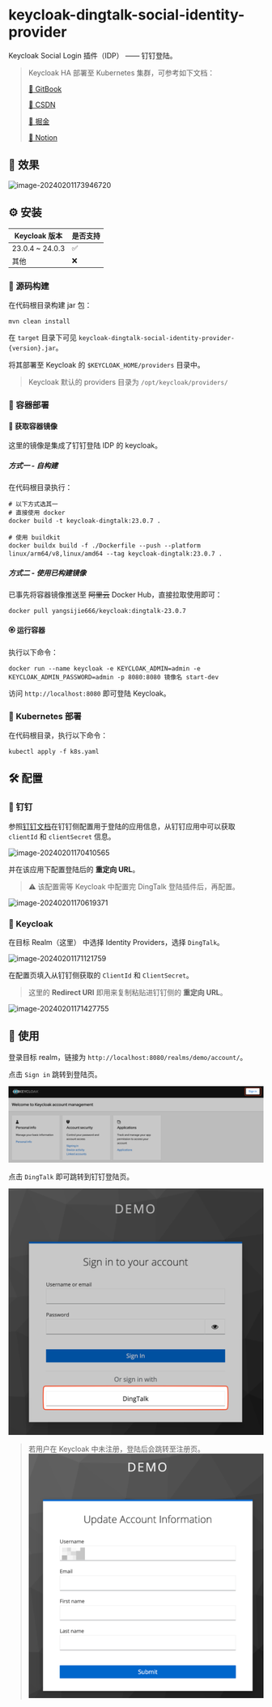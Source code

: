 # keycloak-dingtalk-social-identity-provider

Keycloak Social Login 插件（IDP） —— 钉钉登陆。

> Keycloak HA 部署至 Kubernetes 集群，可参考如下文档：
>
> [🔗 GitBook](https://yangsijie151104.gitbook.io/keycloak-on-k8s-ha-bu-shu/)
>
> [🔗 CSDN](http://t.csdnimg.cn/f2PZr)
>
> [🔗 掘金](https://juejin.cn/post/7366836510690672675)
>
> [🔗 Notion](https://believed-stallion-f40.notion.site/Keycloak-on-K8S-HA-e19576ca2cd448338debf66a16e9b6a6?pvs=4)

## 🌟 效果

![image-20240201173946720](./assets/image-20240201173946720.png)

## ⚙️ 安装

| Keycloak 版本   | 是否支持 |
| --------------- | -------- |
| 23.0.4 ~ 24.0.3 | ✅       |
| 其他            | ❌       |

### 🤖 源码构建

在代码根目录构建 jar 包：

```shell
mvn clean install
```

在 `target` 目录下可见 `keycloak-dingtalk-social-identity-provider-{version}.jar`。

将其部署至 Keycloak 的 `$KEYCLOAK_HOME/providers` 目录中。

> Keycloak 默认的 providers 目录为 `/opt/keycloak/providers/`

### 🎃 容器部署

#### 🌈 获取容器镜像

这里的镜像是集成了钉钉登陆 IDP 的 keycloak。

##### 方式一 - 自构建

在代码根目录执行：

```shell
# 以下方式选其一
# 直接使用 docker
docker build -t keycloak-dingtalk:23.0.7 .

# 使用 buildkit
docker buildx build -f ./Dockerfile --push --platform linux/arm64/v8,linux/amd64 --tag keycloak-dingtalk:23.0.7 .
```

##### 方式二 - 使用已构建镜像

已事先将容器镜像推送至 ~~阿里云~~ Docker Hub，直接拉取使用即可：

```shell
docker pull yangsijie666/keycloak:dingtalk-23.0.7
```

#### 🏵️ 运行容器

执行以下命令：

```shell
docker run --name keycloak -e KEYCLOAK_ADMIN=admin -e KEYCLOAK_ADMIN_PASSWORD=admin -p 8080:8080 镜像名 start-dev
```

访问 `http://localhost:8080` 即可登陆 Keycloak。

### 🍾 Kubernetes 部署

在代码根目录，执行以下命令：

```shell
kubectl apply -f k8s.yaml
```

## 🛠️ 配置

### 🥙 钉钉

参照[钉钉文档](https://open.dingtalk.com/document/orgapp/tutorial-obtaining-user-personal-information)在钉钉侧配置用于登陆的应用信息，从钉钉应用中可以获取 `clientId` 和 `clientSecret` 信息。

![image-20240201170410565](./assets/image-20240201170410565.png)

并在该应用下配置登陆后的 **重定向 URL**。

> ⚠️ 该配置需等 Keycloak 中配置完 DingTalk 登陆插件后，再配置。

![image-20240201170619371](./assets/image-20240201170619371.png)

### 🧀 Keycloak

在目标 Realm（这里） 中选择 Identity Providers，选择 `DingTalk`。

![image-20240201171121759](./assets/image-20240201171121759.png)

在配置页填入从钉钉侧获取的 `ClientId` 和 `ClientSecret`。

> 这里的 **Redirect URI** 即用来复制粘贴进钉钉侧的 **重定向 URL**。

![image-20240201171427755](./assets/image-20240201171427755.png)

## 💪 使用

登录目标 realm，链接为 `http://localhost:8080/realms/demo/account/`。

点击 `Sign in` 跳转到登陆页。

![1757495896650](./assets/1757495896650.png)

点击 `DingTalk` 即可跳转到钉钉登陆页。

![1757496005365](./assets/1757496005365.png)

> 若用户在 Keycloak 中未注册，登陆后会跳转至注册页。
> ![1757496063750](./assets/1757496063750.png)
